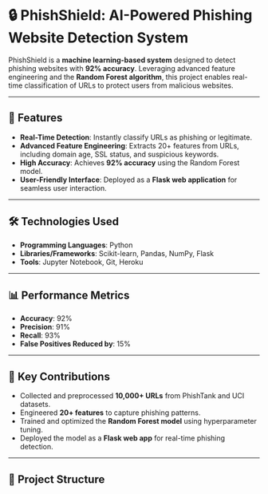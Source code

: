 # 🔒 PhishShield: AI-Powered Phishing Website Detection System  

PhishShield is a **machine learning-based system** designed to detect phishing websites with **92% accuracy**. Leveraging advanced feature engineering and the **Random Forest algorithm**, this project enables real-time classification of URLs to protect users from malicious websites.  

---

## 🚀 **Features**  
- **Real-Time Detection**: Instantly classify URLs as phishing or legitimate.  
- **Advanced Feature Engineering**: Extracts 20+ features from URLs, including domain age, SSL status, and suspicious keywords.  
- **High Accuracy**: Achieves **92% accuracy** using the Random Forest model.  
- **User-Friendly Interface**: Deployed as a **Flask web application** for seamless user interaction.  

---

## 🛠️ **Technologies Used**  
- **Programming Languages**: Python  
- **Libraries/Frameworks**: Scikit-learn, Pandas, NumPy, Flask  
- **Tools**: Jupyter Notebook, Git, Heroku  

---

## 📊 **Performance Metrics**  
- **Accuracy**: 92%  
- **Precision**: 91%  
- **Recall**: 93%  
- **False Positives Reduced by**: 15%  

---

## 🎯 **Key Contributions**  
- Collected and preprocessed **10,000+ URLs** from PhishTank and UCI datasets.  
- Engineered **20+ features** to capture phishing patterns.  
- Trained and optimized the **Random Forest model** using hyperparameter tuning.  
- Deployed the model as a **Flask web app** for real-time phishing detection.  

---

## 📂 **Project Structure**  
